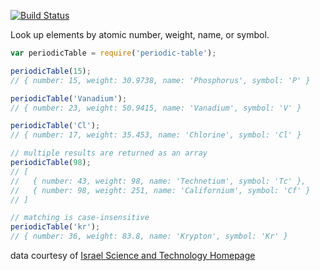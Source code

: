 [![Build Status](https://travis-ci.org/reergymerej/periodic-table.svg)](https://travis-ci.org/reergymerej/periodic-table)

Look up elements by atomic number, weight, name, or symbol.

```js
var periodicTable = require('periodic-table');

periodicTable(15);
// { number: 15, weight: 30.9738, name: 'Phosphorus', symbol: 'P' }

periodicTable('Vanadium');
// { number: 23, weight: 50.9415, name: 'Vanadium', symbol: 'V' }

periodicTable('Cl');
// { number: 17, weight: 35.453, name: 'Chlorine', symbol: 'Cl' }

// multiple results are returned as an array
periodicTable(98);
// [
//   { number: 43, weight: 98, name: 'Technetium', symbol: 'Tc' },
//   { number: 98, weight: 251, name: 'Californium', symbol: 'Cf' }
// ]

// matching is case-insensitive
periodicTable('kr');
// { number: 36, weight: 83.8, name: 'Krypton', symbol: 'Kr' }
```

data courtesy of [Israel Science and Technology Homepage](http://www.science.co.il/PTelements.asp)
